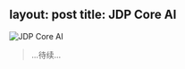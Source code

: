layout: post
title: JDP Core AI
---

![JDP Core AI](http://www.fusionlab.cn/zh-cn/page/img/application-ai.png)

> ...待续... 
